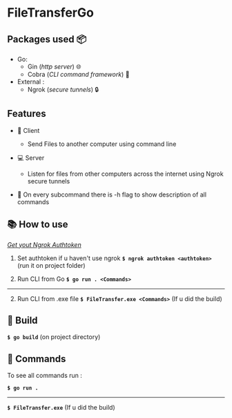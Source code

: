# FileTransferGo

## Packages used :package:

* Go:
  * Gin (*http server*) :globe_with_meridians:
  * Cobra (*CLI command framework*) :snake:
* External :
  * Ngrok (*secure tunnels*) :lock:

## Features 

* :bust_in_silhouette: Client
  * Send Files to another computer using command line
  
* :computer: Server
  * Listen for files from other computers across the internet using Ngrok secure tunnels
  
*  :bookmark: On every subcommand there is -h flag to show description of all commands
  
## :books: How to use

*[Get yout Ngrok Authtoken](https://dashboard.ngrok.com/get-started/your-authtoken "Go to Ngrok")*

1. Set authtoken if u haven't use ngrok **```$ ngrok authtoken <authtoken> ```**  (run it on project folder)

2. Run CLI from Go **```$ go run . <Commands>```** 

- - - -

2. Run CLI from .exe file **```$ FileTransfer.exe <Commands>```**  (If u did the build)

## :construction_worker: Build

**```$ go build```** (on project directory)

## 💬 Commands

To see all commands run :

**```$ go run .```** 

- - - -

**```$ FileTransfer.exe```** (If u did the build)

